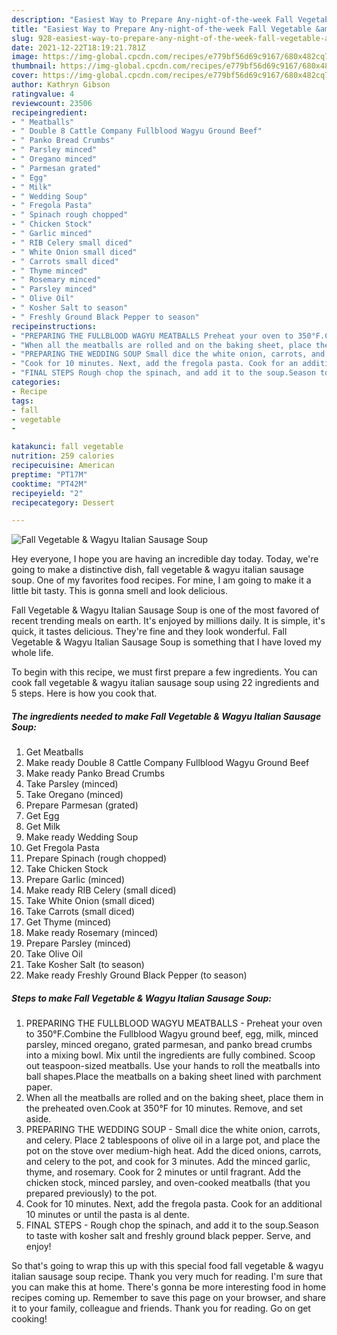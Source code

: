 ```yaml
---
description: "Easiest Way to Prepare Any-night-of-the-week Fall Vegetable &amp;amp; Wagyu Italian Sausage Soup"
title: "Easiest Way to Prepare Any-night-of-the-week Fall Vegetable &amp;amp; Wagyu Italian Sausage Soup"
slug: 928-easiest-way-to-prepare-any-night-of-the-week-fall-vegetable-and-amp-wagyu-italian-sausage-soup
date: 2021-12-22T18:19:21.781Z
image: https://img-global.cpcdn.com/recipes/e779bf56d69c9167/680x482cq70/fall-vegetable-wagyu-italian-sausage-soup-recipe-main-photo.jpg
thumbnail: https://img-global.cpcdn.com/recipes/e779bf56d69c9167/680x482cq70/fall-vegetable-wagyu-italian-sausage-soup-recipe-main-photo.jpg
cover: https://img-global.cpcdn.com/recipes/e779bf56d69c9167/680x482cq70/fall-vegetable-wagyu-italian-sausage-soup-recipe-main-photo.jpg
author: Kathryn Gibson
ratingvalue: 4
reviewcount: 23506
recipeingredient:
- " Meatballs"
- " Double 8 Cattle Company Fullblood Wagyu Ground Beef"
- " Panko Bread Crumbs"
- " Parsley minced"
- " Oregano minced"
- " Parmesan grated"
- " Egg"
- " Milk"
- " Wedding Soup"
- " Fregola Pasta"
- " Spinach rough chopped"
- " Chicken Stock"
- " Garlic minced"
- " RIB Celery small diced"
- " White Onion small diced"
- " Carrots small diced"
- " Thyme minced"
- " Rosemary minced"
- " Parsley minced"
- " Olive Oil"
- " Kosher Salt to season"
- " Freshly Ground Black Pepper to season"
recipeinstructions:
- "PREPARING THE FULLBLOOD WAGYU MEATBALLS Preheat your oven to 350°F.Combine the Fullblood Wagyu ground beef, egg, milk, minced parsley, minced oregano, grated parmesan, and panko bread crumbs into a mixing bowl. Mix until the ingredients are fully combined. Scoop out teaspoon-sized meatballs. Use your hands to roll the meatballs into ball shapes.Place the meatballs on a baking sheet lined with parchment paper."
- "When all the meatballs are rolled and on the baking sheet, place them in the preheated oven.Cook at 350°F for 10 minutes. Remove, and set aside."
- "PREPARING THE WEDDING SOUP Small dice the white onion, carrots, and celery. Place 2 tablespoons of olive oil in a large pot, and place the pot on the stove over medium-high heat. Add the diced onions, carrots, and celery to the pot, and cook for 3 minutes. Add the minced garlic, thyme, and rosemary. Cook for 2 minutes or until fragrant. Add the chicken stock, minced parsley, and oven-cooked meatballs (that you prepared previously) to the pot."
- "Cook for 10 minutes. Next, add the fregola pasta. Cook for an additional 10 minutes or until the pasta is al dente."
- "FINAL STEPS Rough chop the spinach, and add it to the soup.Season to taste with kosher salt and freshly ground black pepper. Serve, and enjoy!"
categories:
- Recipe
tags:
- fall
- vegetable
- 

katakunci: fall vegetable  
nutrition: 259 calories
recipecuisine: American
preptime: "PT17M"
cooktime: "PT42M"
recipeyield: "2"
recipecategory: Dessert

---
```



![Fall Vegetable &amp; Wagyu Italian Sausage Soup](https://img-global.cpcdn.com/recipes/e779bf56d69c9167/680x482cq70/fall-vegetable-wagyu-italian-sausage-soup-recipe-main-photo.jpg)

Hey everyone, I hope you are having an incredible day today. Today, we're going to make a distinctive dish, fall vegetable &amp; wagyu italian sausage soup. One of my favorites food recipes. For mine, I am going to make it a little bit tasty. This is gonna smell and look delicious.



Fall Vegetable &amp; Wagyu Italian Sausage Soup is one of the most favored of recent trending meals on earth. It's enjoyed by millions daily. It is simple, it's quick, it tastes delicious. They're fine and they look wonderful. Fall Vegetable &amp; Wagyu Italian Sausage Soup is something that I have loved my whole life.


To begin with this recipe, we must first prepare a few ingredients. You can cook fall vegetable &amp; wagyu italian sausage soup using 22 ingredients and 5 steps. Here is how you cook that.

<!--inarticleads1-->

##### The ingredients needed to make Fall Vegetable &amp; Wagyu Italian Sausage Soup:

1. Get  Meatballs
1. Make ready  Double 8 Cattle Company Fullblood Wagyu Ground Beef
1. Make ready  Panko Bread Crumbs
1. Take  Parsley (minced)
1. Take  Oregano (minced)
1. Prepare  Parmesan (grated)
1. Get  Egg
1. Get  Milk
1. Make ready  Wedding Soup
1. Get  Fregola Pasta
1. Prepare  Spinach (rough chopped)
1. Take  Chicken Stock
1. Prepare  Garlic (minced)
1. Make ready  RIB Celery (small diced)
1. Take  White Onion (small diced)
1. Take  Carrots (small diced)
1. Get  Thyme (minced)
1. Make ready  Rosemary (minced)
1. Prepare  Parsley (minced)
1. Take  Olive Oil
1. Take  Kosher Salt (to season)
1. Make ready  Freshly Ground Black Pepper (to season)




<!--inarticleads2-->

##### Steps to make Fall Vegetable &amp; Wagyu Italian Sausage Soup:

1. PREPARING THE FULLBLOOD WAGYU MEATBALLS - Preheat your oven to 350°F.Combine the Fullblood Wagyu ground beef, egg, milk, minced parsley, minced oregano, grated parmesan, and panko bread crumbs into a mixing bowl. Mix until the ingredients are fully combined. Scoop out teaspoon-sized meatballs. Use your hands to roll the meatballs into ball shapes.Place the meatballs on a baking sheet lined with parchment paper.
1. When all the meatballs are rolled and on the baking sheet, place them in the preheated oven.Cook at 350°F for 10 minutes. Remove, and set aside.
1. PREPARING THE WEDDING SOUP - Small dice the white onion, carrots, and celery. Place 2 tablespoons of olive oil in a large pot, and place the pot on the stove over medium-high heat. Add the diced onions, carrots, and celery to the pot, and cook for 3 minutes. Add the minced garlic, thyme, and rosemary. Cook for 2 minutes or until fragrant. Add the chicken stock, minced parsley, and oven-cooked meatballs (that you prepared previously) to the pot.
1. Cook for 10 minutes. Next, add the fregola pasta. Cook for an additional 10 minutes or until the pasta is al dente.
1. FINAL STEPS - Rough chop the spinach, and add it to the soup.Season to taste with kosher salt and freshly ground black pepper. Serve, and enjoy!




So that's going to wrap this up with this special food fall vegetable &amp; wagyu italian sausage soup recipe. Thank you very much for reading. I'm sure that you can make this at home. There's gonna be more interesting food in home recipes coming up. Remember to save this page on your browser, and share it to your family, colleague and friends. Thank you for reading. Go on get cooking!
